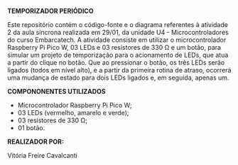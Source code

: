 **TEMPORIZADOR PERIÓDICO**

Este repositório contém o código-fonte e o diagrama referentes à atividade 2 da aula síncrona realizada em 29/01, da unidade U4 - Microcontroladores do curso Embarcatech. A atividade consiste em utilizar o microcontrolador Raspberry Pi Pico W, 03 LEDs e 03 resistores de 330 Ω e um botão, para simular um projeto de temporização para o acionamento de LEDs, que atua a partir do clique no
botão. Que ao pressionar o botão, os três LEDs serão ligados (todos em nível alto), e a partir da primeira rotina de atraso, ocorrerá uma mudança de estado para dois LEDs ligados e, em seguida, apenas um.

**COMPONONENTES UTILIZADOS**
- Microcontrolador Raspberry Pi Pico W;
- 03 LEDs (vermelho, amarelo e verde);
- 03 resistores de 330 Ω;
- 01 botão.

**REALIZADOR POR:**

Vitória Freire Cavalcanti